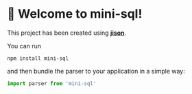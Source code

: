 # 🚀 Welcome to mini-sql!

This project has been created using [**jison**](https://github.com/zaach/jison).

You can run

```console
npm install mini-sql
```
and then bundle the parser to your application in a simple way:

```javascript
import parser from 'mini-sql'
```

